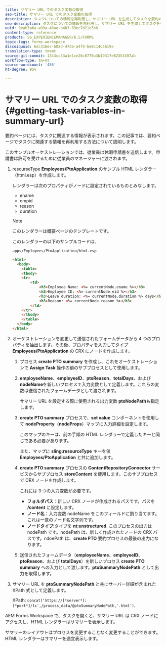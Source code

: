 ```yaml
---
title: サマリー URL でのタスク変数の取得
seo-title: サマリー URL でのタスク変数の取得
description: タスクについての情報を再利用し、サマリー URL を生成してタスクを要約および説明する方法。
seo-description: タスクについての情報を再利用し、サマリー URL を生成してタスクを要約および説明する方法。
uuid: 9eab3a6a-a99a-40ae-b483-33ec7d21c5b6
content-type: reference
products: SG_EXPERIENCEMANAGER/6.5/FORMS
topic-tags: forms-workspace
discoiquuid: 6dc31bec-b02d-47db-a4f4-be8c14c5619e
translation-type: tm+mt
source-git-commit: 1343cc33a1e1ce26c0770a3b49317e82353497ab
workflow-type: tm+mt
source-wordcount: '456'
ht-degree: 95%

---
```



# サマリー URL でのタスク変数の取得 {#getting-task-variables-in-summary-url}

要約ページには、タスクに関連する情報が表示されます。この記事では、要約ページでタスクに関連する情報を再利用する方法について説明します。

このサンプルオーケストレーションでは、従業員は休暇申請書を送信します。申請書は許可を受けるために従業員のマネージャーに渡されます。

1. resourseType **Employees/PtoApplication** のサンプル HTML レンダラー（html.esp）を作成します。

   レンダラーは次のプロパティがノードに設定されているものとみなします。

   * ename
   * empid
   * reason
   * duration

   >[!NOTE]
   >
   >このレンダラーは概要ページのテンプレートです。

   このレンダラーの以下のサンプルコードは、

   `apps/Employees/PtoApplication/html.esp`

   ```html
   <html>
     <body>
       <table>
       <tbody>
       <tr>
           <td>
               <h3>Employee Name: <%= currentNode.ename %></h3>
               <h3>Employee ID: <%= currentNode.eid %></h3>
               <h3>Leave duration: <%= currentNode.duration %> days</h3>
               <h3>Reason: <%= currentNode.reason %></h3>
           </td>
       </tr>
       </tbody>
       </table>
     </body>
   </html>
   ```

1. オーケストレーションを変更して送信されたフォームデータから 4 つのプロパティを抽出します。その後、プロパティを入力してタイプ **Employees/PtoApplication** の CRX にノードを作成します。

   1. プロセス **create PTO summary** を作成し、これをオーケストレーションで **Assign Task** 操作の前のサブプロセスとして使用します。
   1. **employeeName**、**employeeID**、**ptoReason**、**totalDays**、および **nodeName**&#x200B;を新しいプロセスで入力変数として定義します。これらの変数は送信されたフォームデータとして渡されます。

      サマリー URL を設定する際に使用される出力変数 **ptoNodePath**&#x200B;も指定します。

   1. **create PTO summary** プロセスで、**set value** コンポーネントを使用して **nodeProperty**（**nodeProps**）マップに入力詳細を設定します。

      このマップのキーは、前の手順の HTML レンダラーで定義したキーと同じである必要があります。

      また、マップに **sling:resourceType** キーを値 **Employees/PtoApplication** と共に追加します。

   1. **create PTO summary** プロセスの **ContentRepositoryConnector** サービスからサブプロセス **storeContent** を使用します。このサブプロセスで CRX ノードを作成します。

      これには 3 つの入力変数が必要です。

      * **フォルダパス**：新しい CRX ノードが作成されるパスです。パスを **/content** に設定します。
      * **ノード名**：入力変数 nodeName をこのフィールドに割り当てます。これは一意のノード名文字列です。
      * **ノードタイプ**:タイプを **nt:unstructured**. このプロセスの出力は nodePath です。nodePath は、新しく作成されたノードの CRX パスです。ndoePath は、**create PTO** 要約プロセスの最後の出力になります。
   1. 送信されたフォームデータ（**employeeName**、**employeeID**、**ptoReason**、および **totalDays**）を新しいプロセス **create PTO summary** への入力として渡します。**ptoSummaryNodePath** として出力を取得します。


1. サマリー URL を **ptoSummaryNodePath** と共にサーバー詳細が含まれた XPath 式として定義します。

   XPath: `concat('https://[*server*]:[*port*]/lc',/process_data/@ptoSummaryNodePath,'.html')`.

AEM Forms Workspace で、タスクを開くと、サマリー URL は CRX ノードにアクセスし、HTML レンダラーはサマリーを表示します。

サマリーのレイアウトはプロセスを変更することなく変更することができます。HTML レンダラーはサマリーを適宜表示します。
